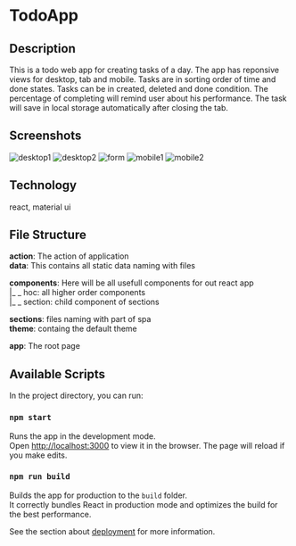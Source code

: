 # TodoApp

## Description

This is a todo web app for creating tasks of a day. The app has reponsive views for desktop, tab and mobile.
Tasks are in sorting order of time and done states. Tasks can be in created, deleted and done condition.
The percentage of completing will remind user about his performance. The task will save in local storage automatically after closing the tab.


## Screenshots
![desktop1](https://user-images.githubusercontent.com/25328307/92407952-eb4a7780-f15d-11ea-93aa-2ba2e8555436.PNG)
![desktop2](https://user-images.githubusercontent.com/25328307/92407956-ec7ba480-f15d-11ea-9fa9-7c203ad0ae60.PNG)
![form](https://user-images.githubusercontent.com/25328307/92407962-ee456800-f15d-11ea-8b6c-4609bb0c40a9.PNG)
![mobile1](https://user-images.githubusercontent.com/25328307/92407963-ee456800-f15d-11ea-8bc8-49fe6ce59e7d.PNG)
![mobile2](https://user-images.githubusercontent.com/25328307/92407945-e8e81d80-f15d-11ea-957a-0b2acb8fcf62.PNG)

## Technology

react, material ui

## File Structure
**action**: The action of application<br />
**data**: This contains all static data naming with files<br />

**components**: Here will be all usefull components for out react app<br />
          |\_ \_ hoc: all higher order components<br />
          |\_ \_ section: child component of sections<br />

**sections**: files naming with part of spa<br />
**theme**: containg the default theme<br />

**app**: The root page<br />


## Available Scripts
In the project directory, you can run:

### `npm start`

Runs the app in the development mode.<br />
Open [http://localhost:3000](http://localhost:3000) to view it in the browser.
The page will reload if you make edits.<br />

### `npm run build`

Builds the app for production to the `build` folder.<br />
It correctly bundles React in production mode and optimizes the build for the best performance.

See the section about [deployment](https://facebook.github.io/create-react-app/docs/deployment) for more information.
